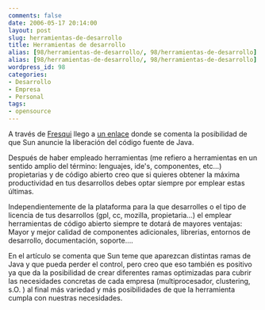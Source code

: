 ```yaml
---
comments: false
date: 2006-05-17 20:14:00
layout: post
slug: herramientas-de-desarrollo
title: Herramientas de desarrollo
alias: [98/herramientas-de-desarrollo/, 98/herramientas-de-desarrollo]
alias: [98/herramientas-de-desarrollo/, 98/herramientas-de-desarrollo]
wordpress_id: 98
categories:
- Desarrollo
- Empresa
- Personal
tags:
- opensource
---
```


A través de [Fresqui](http://tec.fresqui.com/)  llego a [un enlace](http://barrapunto.com/article.pl?sid=06/05/16/2335205) donde se comenta la posibilidad de que Sun anuncie la liberación del código fuente de Java.




	

Después de haber empleado herramientas (me refiero a herramientas en un sentido amplio del término: lenguajes, ide's, componentes, etc…) propietarias y de código abierto creo que si quieres obtener la máxima productividad en tus desarrollos debes optar siempre por emplear estas últimas.




	

Independientemente de la plataforma para la que desarrolles o el tipo de licencia de tus desarrollos (gpl, cc, mozilla, propietaria…) el emplear herramientas de código abierto siempre te dotará de mayores ventajas:  Mayor y mejor calidad de componentes adicionales, librerias, entornos de desarrollo, documentación, soporte….




	

En el artículo se comenta que Sun teme que aparezcan distintas ramas de Java y que pueda perder el control, pero creo que eso también es positivo ya que da la posibilidad de crear diferentes ramas optimizadas para cubrir las necesidades concretas de cada empresa (multiprocesador, clustering, s.O.  ) al final más variedad y más posibilidades de que la herramienta cumpla con nuestras necesidades.
